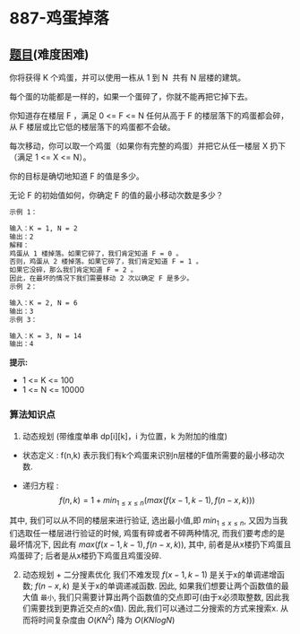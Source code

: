 # 887-鸡蛋掉落

## [题目](https://leetcode-cn.com/problems/super-egg-drop/)(难度困难)

你将获得 K 个鸡蛋，并可以使用一栋从 1 到 N  共有 N 层楼的建筑。

每个蛋的功能都是一样的，如果一个蛋碎了，你就不能再把它掉下去。

你知道存在楼层 F ，满足 0 <= F <= N 任何从高于 F 的楼层落下的鸡蛋都会碎，从 F 楼层或比它低的楼层落下的鸡蛋都不会破。

每次移动，你可以取一个鸡蛋（如果你有完整的鸡蛋）并把它从任一楼层 X 扔下（满足 1 <= X <= N）。

你的目标是确切地知道 F 的值是多少。

无论 F 的初始值如何，你确定 F 的值的最小移动次数是多少？

~~~markdown
示例 1：

输入：K = 1, N = 2
输出：2
解释：
鸡蛋从 1 楼掉落。如果它碎了，我们肯定知道 F = 0 。
否则，鸡蛋从 2 楼掉落。如果它碎了，我们肯定知道 F = 1 。
如果它没碎，那么我们肯定知道 F = 2 。
因此，在最坏的情况下我们需要移动 2 次以确定 F 是多少。
示例 2：

输入：K = 2, N = 6
输出：3
示例 3：

输入：K = 3, N = 14
输出：4
~~~

**提示:**
- 1 <= K <= 100
- 1 <= N <= 10000

### 算法知识点
1. 动态规划 (带维度单串 dp[i][k]，i 为位置，k 为附加的维度)

- 状态定义 : 
f(n,k) 表示我们有k个鸡蛋来识别n层楼的F值所需要的最小移动次数.

- 递归方程 : 
$$
f(n,k) = 1 + min_{1 \le x \le n}(max(f(x-1,k-1), f(n-x,k)))
$$

其中, 我们可以从不同的楼层来进行验证, 选出最小值,即 $min_{1 \le x \le n}$, 又因为当我们选取任一楼层进行验证的时候, 鸡蛋有碎或者不碎两种情况, 而我们要考虑的是最坏情况下, 因此有 $max(f(x-1,k-1), f(n-x,k))$, 其中, 前者是从x楼扔下鸡蛋且鸡蛋碎了; 后者是从x楼扔下鸡蛋且鸡蛋没碎.

2. 动态规划 + 二分搜素优化
我们不难发现 $f(x-1,k-1)$ 是关于x的单调递增函数; $f(n-x,k)$ 是关于x的单调递减函数.
因此, 如果我们想要让两个函数值的最大值 `最小`, 我们只需要计算出两个函数值的交点即可(由于x必须取整数, 因此我们需要找到更靠近交点的x值). 因此,我们可以通过二分搜索的方式来搜索x. 从而将时间复杂度由 $O(KN^2)$ 降为 $O(KNlogN)$

